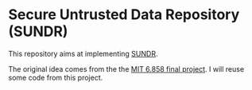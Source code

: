 # Secure Untrusted Data Repository (SUNDR)

This repository aims at implementing [SUNDR](https://www.usenix.org/legacy/event/osdi04/tech/full_papers/li_j/li_j.pdf).

The original idea comes from the the [MIT 6.858 final project](https://github.com/mit-pdos/secfs-skeleton). I will reuse some code from this project.
